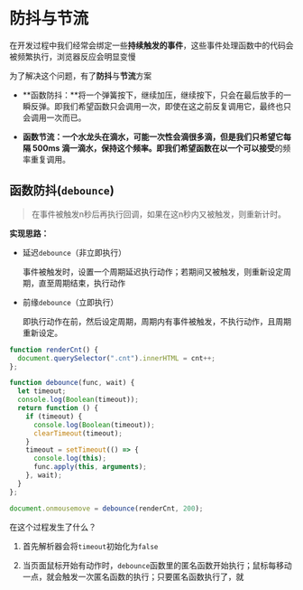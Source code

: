 # 防抖与节流

在开发过程中我们经常会绑定一些**持续触发的事件**，这些事件处理函数中的代码会被频繁执行，浏览器反应会明显变慢

为了解决这个问题，有了**防抖**与**节流**方案

* **函数防抖：**将一个弹簧按下，继续加压，继续按下，只会在最后放手的一瞬反弹。即我们希望函数只会调用一次，即使在这之前反复调用它，最终也只会调用一次而已。

* **函数节流：**一个水龙头在滴水，可能一次性会滴很多滴，但是我们只希望它每隔 500ms 滴一滴水，保持这个频率。即我们希望函数在以一个可以**接受**的频率重复调用。



## 函数防抖(`debounce`)

> 在事件被触发n秒后再执行回调，如果在这n秒内又被触发，则重新计时。

**实现思路：**

* 延迟`debounce`（非立即执行）

  事件被触发时，设置一个周期延迟执行动作；若期间又被触发，则重新设定周期，直至周期结束，执行动作

* 前缘`debounce`（立即执行）

   即执行动作在前，然后设定周期，周期内有事件被触发，不执行动作，且周期重新设定。 



```JavaScript
function renderCnt() {
  document.querySelector(".cnt").innerHTML = cnt++;
};

function debounce(func, wait) {
  let timeout;
  console.log(Boolean(timeout));
  return function () {
    if (timeout) {
      console.log(Boolean(timeout));
      clearTimeout(timeout);
    }
    timeout = setTimeout(() => {
      console.log(this);
      func.apply(this, arguments);
    }, wait);
  }
};

document.onmousemove = debounce(renderCnt, 200);
```

在这个过程发生了什么？

1. 首先解析器会将`timeout`初始化为`false`

2. 当页面鼠标开始有动作时，`debounce`函数里的匿名函数开始执行；鼠标每移动一点，就会触发一次匿名函数的执行；只要匿名函数执行了，就